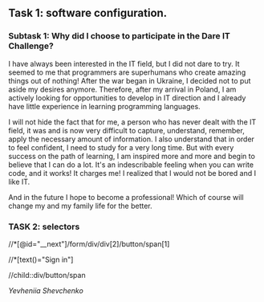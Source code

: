 ## Task 1: software configuration. ##

### Subtask 1: Why did I choose to participate in the Dare IT Challenge? ###

I have always been interested in the IT field, but I did not dare to try. It seemed to me that programmers are superhumans who create amazing things out of nothing! After the war began in Ukraine, I decided not to put aside my desires anymore. Therefore, after my arrival in Poland, I am actively looking for opportunities to develop in IT direction and I already have little experience in learning programming languages.

I will not hide the fact that for me, a person who has never dealt with the IT field, it was and is now very difficult to capture, understand, remember, apply the necessary amount of information. I also understand that in order to feel confident, I need to study for a very long time. But with every success on the path of learning, I am inspired more and more and begin to believe that I can do a lot. It's an indescribable feeling when you can write code, and it works! It charges me! I realized that I would not be bored and I like IT.

And in the future I hope to become a professional!
Which of course will change my and my family life for the better.

### TASK 2: selectors ###

//*[@id="__next"]/form/div/div[2]/button/span[1]

//*[text()="Sign in"]

//child::div/button/span


*Yevheniia Shevchenko*